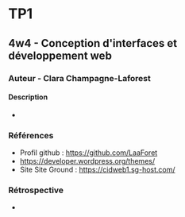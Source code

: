 <!-- Les # représentent les h1, h2... -->
# TP1
## 4w4 - Conception d'interfaces et développement web
### Auteur - Clara Champagne-Laforest
#### Description
<!-- pour faire une liste on met un tiret -->
- 

### Références
- Profil github : https://github.com/LaaForet
- https://developer.wordpress.org/themes/ 
- Site Site Ground : https://cidweb1.sg-host.com/

### Rétrospective
- 
